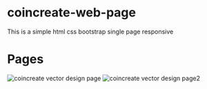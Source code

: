 # coincreate-web-page
This is a simple html css bootstrap single page responsive

# Pages
![coincreate vector design page](https://user-images.githubusercontent.com/57914487/167085415-83160f40-246b-43ae-acd6-23af302d4913.png)
![coincreate vector design page2](https://user-images.githubusercontent.com/57914487/167085420-9674920b-2925-4894-844d-7cd7ead24fda.png)
